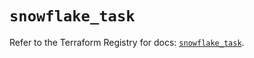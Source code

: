 # `snowflake_task`

Refer to the Terraform Registry for docs: [`snowflake_task`](https://registry.terraform.io/providers/snowflake-labs/snowflake/0.86.0/docs/resources/task).

